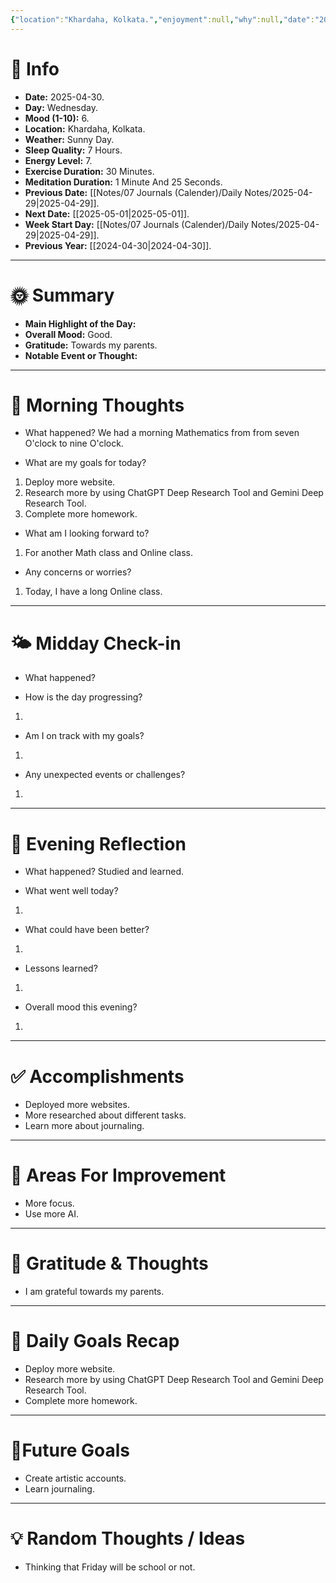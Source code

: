 ```yaml
---
{"location":"Khardaha, Kolkata.","enjoyment":null,"why":null,"date":"2025-05-01","dg-publish":true,"dg-home":null,"tags":["dailyreviews"],"aliases":null,"meditation":null,"exercise":null,"sleep_quality":null,"mood":null,"energy_level":null,"weather":"Sunny Day","permalink":"/notes/07-journals-calender/daily-notes/2025-04-30/","dgPassFrontmatter":true,"updated":"2025-05-01T22:39:20.314+05:30"}
---
```


# 📅 Info

- **Date:** 2025-04-30.
- **Day:** Wednesday.
- **Mood (1-10):** 6.
- **Location:** Khardaha, Kolkata.
- **Weather:** Sunny Day.
- **Sleep Quality:** 7 Hours.
- **Energy Level:** 7.
- **Exercise Duration:** 30 Minutes.
- **Meditation Duration:** 1 Minute And 25 Seconds.
- **Previous Date:** [[Notes/07 Journals (Calender)/Daily Notes/2025-04-29\|2025-04-29]].
- **Next Date:** [[2025-05-01\|2025-05-01]].
- **Week Start Day:** [[Notes/07 Journals (Calender)/Daily Notes/2025-04-29\|2025-04-29]].
- **Previous Year:** [[2024-04-30\|2024-04-30]].

---

# 🌞 Summary

- **Main Highlight of the Day:** 
- **Overall Mood:** Good.
- **Gratitude:** Towards my parents.
- **Notable Event or Thought:** 

---

# 🧠 Morning Thoughts

- What happened? 
We had a morning Mathematics from from seven O'clock to nine O'clock.

- What are my goals for today?
1) Deploy more website.
2) Research more by using ChatGPT Deep Research Tool and Gemini Deep Research Tool.
3) Complete more homework.

- What am I looking forward to?
1) For another Math class and Online class.

- Any concerns or worries?
1) Today, I have a long Online class.

---

# 🌤️ Midday Check-in

- What happened? 

- How is the day progressing?
1) 

- Am I on track with my goals?
1) 

- Any unexpected events or challenges?
1) 

---

# 🌙 Evening Reflection

- What happened? 
Studied and learned.

- What went well today?
1) 

- What could have been better?
1) 

- Lessons learned?
1) 

- Overall mood this evening?
1) 

---

# ✅ Accomplishments

 - Deployed more websites.
 - More researched about different tasks.
 - Learn more about journaling.

---

# 🔄 Areas For Improvement

 - More focus.
 - Use more AI.

---

# 🙏 Gratitude & Thoughts

 - I am grateful towards my parents.

---

# 🎯 Daily Goals Recap

- Deploy more website.
-  Research more by using ChatGPT Deep Research Tool and Gemini Deep Research Tool.
-  Complete more homework.

---

# 🌌Future Goals

- Create artistic accounts.
- Learn journaling.

---

# 💡 Random Thoughts / Ideas

- Thinking that Friday will be school or not.